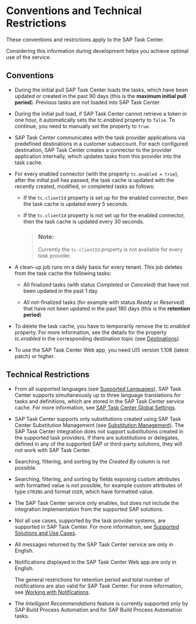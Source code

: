 <!-- loiof0f13bf49e3f45488bcf24218a2771e4 -->

# Conventions and Technical Restrictions

These conventions and restrictions apply to the SAP Task Center.

Considering this information during development helps you achieve optimal use of the service.



<a name="loiof0f13bf49e3f45488bcf24218a2771e4__section_nwx_4jp_cjb"/>

## Conventions

-   During the initial pull SAP Task Center loads the tasks, which have been updated or created in the past 90 days \(this is the **maximum initial pull period**\). Previous tasks are not loaded into SAP Task Center.

-   During the initial pull load, if SAP Task Center cannot retrieve a token in one hour, it automatically sets the *tc.enabled* property to `false`. To continue, you need to manually set the property to `true`.

-   SAP Task Center communicates with the task provider applications via predefined destinations in a customer subaccount. For each configured destination, SAP Task Center creates a connector to the provider application internally, which updates tasks from this provider into the task cache.

-   For every enabled connector \(with the property `tc.enabled = true`\), after the initial pull has passed, the task cache is updated with the recently created, modified, or completed tasks as follows:

    -   If the `tc.clientId` property is set up for the enabled connector, then the task cache is updated every 5 seconds.

    -   If the `tc.clientId` property is not set up for the enabled connector, then the task cache is updated every 30 seconds.

        > ### Note:  
        > Currently the `tc.clientId` property is not available for every task provider.


-   A clean-up job runs on a daily basis for every tenant. This job deletes from the task cache the following tasks:

    -   All finalized tasks \(with status *Completed* or *Canceled*\) that have not been updated in the past 1 day

    -   All not-finalized tasks \(for example with status *Ready* or *Reserved*\) that have not been updated in the past 180 days \(this is the **retention period**\)


-   To delete the task cache, you have to temporarily remove the *tc.enabled* property. For more information, see the details for the property *tc.enabled* in the corresponding destination topic \(see [Destinations](../40-administration/destinations-3470733.md)\).

-   To use the SAP Task Center Web app, you need UI5 version 1.108 \(latest patch\) or higher.




<a name="loiof0f13bf49e3f45488bcf24218a2771e4__section_q4p_zk5_ymb"/>

## Technical Restrictions

-   From all supported languages \(see [Supported Languages](supported-languages-c66c693.md)\), SAP Task Center supports simultaneously up to three language translations for tasks and definitions, which are stored in the SAP Task Center service cache. For more information, see [SAP Task Center Global Settings](../40-administration/sap-task-center-global-settings-99e5302.md).

-   SAP Task Center supports only substitutions created using SAP Task Center Substitution Management \(see [Substitution Management](../70-using-the-web-app/substitution-management-bef9b2d.md)\). The SAP Task Center integration does not support substitutions created in the supported task providers. If there are substitutions or delegates, defined in any of the supported SAP or third-party solutions, they will not work with SAP Task Center.

-   Searching, filtering, and sorting by the *Created By* column is not possible.

-   Searching, filtering, and sorting by fields exposing custom attributes with formatted value is not possible, for example custom attributes of type `STRING` and format `USER`, which have formatted value.

-   The SAP Task Center service only enables, but does not include the integration implementation from the supported SAP solutions.

-   Not all use cases, supported by the task provider systems, are supported in SAP Task Center. For more information, see [Supported Solutions and Use Cases](supported-solutions-and-use-cases-758209c.md).

-   All messages returned by the SAP Task Center service are only in English.

-   Notifications displayed in the SAP Task Center Web app are only in English.

    The general restrictions for retention period and total number of notifications are also valid for SAP Task Center. For more information, see [Working with Notifications](https://help.sap.com/docs/build-work-zone-standard-edition/sap-build-work-zone-standard-edition/working-with-notifications).

-   The *Intelligent Recommendations* feature is currently supported only by SAP Build Process Automation and for SAP Build Process Automation tasks.


